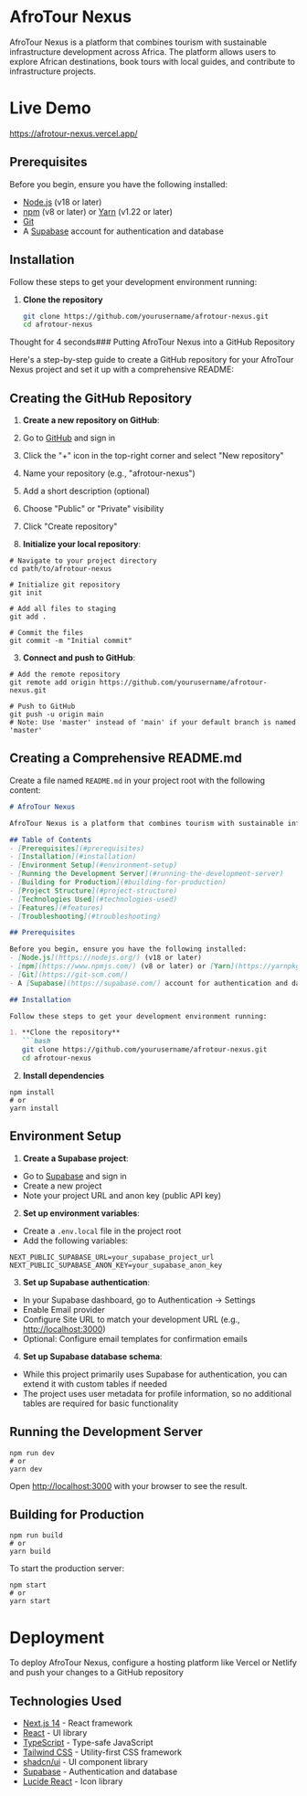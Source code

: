 # AfroTour Nexus

AfroTour Nexus is a platform that combines tourism with sustainable infrastructure development across Africa. The platform allows users to explore African destinations, book tours with local guides, and contribute to infrastructure projects.
# Live Demo
https://afrotour-nexus.vercel.app/


## Prerequisites

Before you begin, ensure you have the following installed:
- [Node.js](https://nodejs.org/) (v18 or later)
- [npm](https://www.npmjs.com/) (v8 or later) or [Yarn](https://yarnpkg.com/) (v1.22 or later)
- [Git](https://git-scm.com/)
- A [Supabase](https://supabase.com/) account for authentication and database

## Installation

Follow these steps to get your development environment running:

1. **Clone the repository**
   ```bash
   git clone https://github.com/yourusername/afrotour-nexus.git
   cd afrotour-nexus

Thought for 4 seconds### Putting AfroTour Nexus into a GitHub Repository

Here's a step-by-step guide to create a GitHub repository for your AfroTour Nexus project and set it up with a comprehensive README:

## Creating the GitHub Repository

1. **Create a new repository on GitHub**:

1. Go to [GitHub](https://github.com) and sign in
2. Click the "+" icon in the top-right corner and select "New repository"
3. Name your repository (e.g., "afrotour-nexus")
4. Add a short description (optional)
5. Choose "Public" or "Private" visibility
6. Click "Create repository"



2. **Initialize your local repository**:

```shellscript
# Navigate to your project directory
cd path/to/afrotour-nexus

# Initialize git repository
git init

# Add all files to staging
git add .

# Commit the files
git commit -m "Initial commit"
```


3. **Connect and push to GitHub**:

```shellscript
# Add the remote repository
git remote add origin https://github.com/yourusername/afrotour-nexus.git

# Push to GitHub
git push -u origin main
# Note: Use 'master' instead of 'main' if your default branch is named 'master'
```




## Creating a Comprehensive README.md

Create a file named `README.md` in your project root with the following content:

```markdown
# AfroTour Nexus

AfroTour Nexus is a platform that combines tourism with sustainable infrastructure development across Africa. The platform allows users to explore African destinations, book tours with local guides, and contribute to infrastructure projects.

## Table of Contents
- [Prerequisites](#prerequisites)
- [Installation](#installation)
- [Environment Setup](#environment-setup)
- [Running the Development Server](#running-the-development-server)
- [Building for Production](#building-for-production)
- [Project Structure](#project-structure)
- [Technologies Used](#technologies-used)
- [Features](#features)
- [Troubleshooting](#troubleshooting)

## Prerequisites

Before you begin, ensure you have the following installed:
- [Node.js](https://nodejs.org/) (v18 or later)
- [npm](https://www.npmjs.com/) (v8 or later) or [Yarn](https://yarnpkg.com/) (v1.22 or later)
- [Git](https://git-scm.com/)
- A [Supabase](https://supabase.com/) account for authentication and database

## Installation

Follow these steps to get your development environment running:

1. **Clone the repository**
   ```bash
   git clone https://github.com/yourusername/afrotour-nexus.git
   cd afrotour-nexus
```

2. **Install dependencies**

```shellscript
npm install
# or
yarn install
```




## Environment Setup

1. **Create a Supabase project**:

- Go to [Supabase](https://supabase.com/) and sign in
- Create a new project
- Note your project URL and anon key (public API key)



2. **Set up environment variables**:

- Create a `.env.local` file in the project root
- Add the following variables:


```plaintext
NEXT_PUBLIC_SUPABASE_URL=your_supabase_project_url
NEXT_PUBLIC_SUPABASE_ANON_KEY=your_supabase_anon_key
```


3. **Set up Supabase authentication**:

- In your Supabase dashboard, go to Authentication → Settings
- Enable Email provider
- Configure Site URL to match your development URL (e.g., [http://localhost:3000](http://localhost:3000))
- Optional: Configure email templates for confirmation emails



4. **Set up Supabase database schema**:

- While this project primarily uses Supabase for authentication, you can extend it with custom tables if needed
- The project uses user metadata for profile information, so no additional tables are required for basic functionality






## Running the Development Server

```shellscript
npm run dev
# or
yarn dev
```

Open [http://localhost:3000](http://localhost:3000) with your browser to see the result.

## Building for Production

```shellscript
npm run build
# or
yarn build
```

To start the production server:

```shellscript
npm start
# or
yarn start
```

# Deployment
To deploy AfroTour Nexus, configure a hosting platform like Vercel or Netlify and push your changes to a GitHub repository

## Technologies Used

- [Next.js 14](https://nextjs.org/) - React framework
- [React](https://reactjs.org/) - UI library
- [TypeScript](https://www.typescriptlang.org/) - Type-safe JavaScript
- [Tailwind CSS](https://tailwindcss.com/) - Utility-first CSS framework
- [shadcn/ui](https://ui.shadcn.com/) - UI component library
- [Supabase](https://supabase.com/) - Authentication and database
- [Lucide React](https://lucide.dev/) - Icon library
